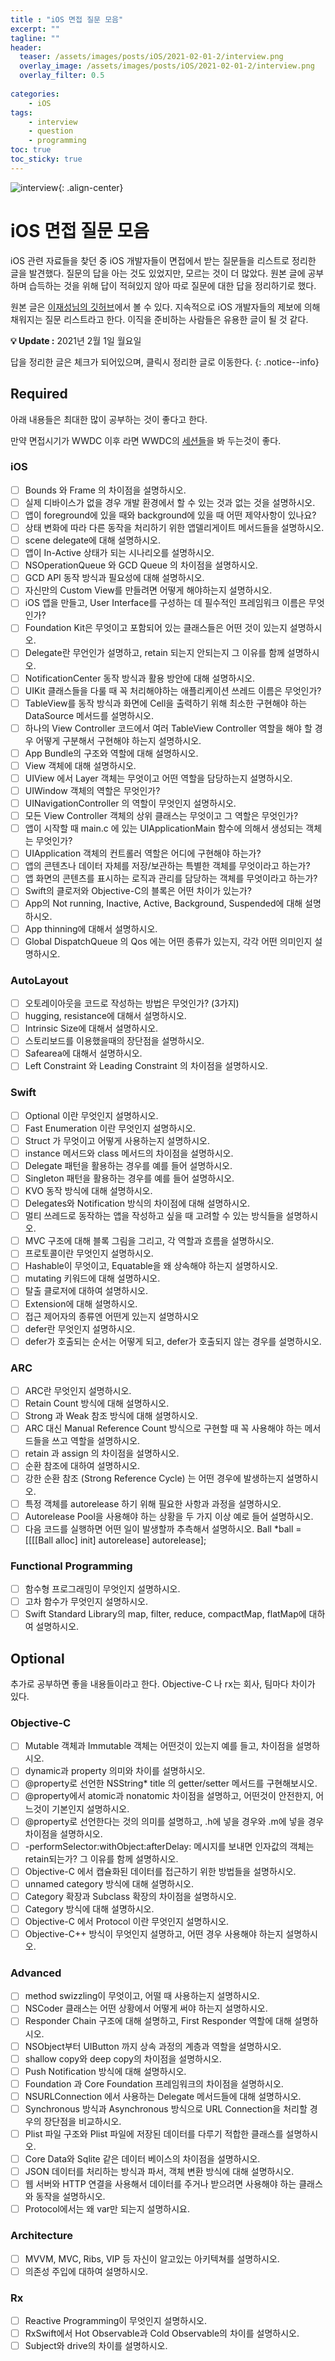 ```yaml
---
title : "iOS 면접 질문 모음"
excerpt: ""
tagline: ""
header:
  teaser: /assets/images/posts/iOS/2021-02-01-2/interview.png
  overlay_image: /assets/images/posts/iOS/2021-02-01-2/interview.png
  overlay_filter: 0.5
  
categories:
    - iOS
tags:
    - interview
    - question
    - programming
toc: true
toc_sticky: true
---
```


![interview](/assets/images/posts/iOS/2021-02-01-2/interview.png){: .align-center}

# iOS 면접 질문 모음

iOS 관련 자료들을 찾던 중 iOS 개발자들이 면접에서 받는 질문들을 리스트로 정리한 글을 발견했다. 질문의 답을 아는 것도 있었지만, 모르는 것이 더 많았다. 원본 글에 공부하며 습득하는 것을 위해 답이 적혀있지 않아 따로 질문에 대한 답을 정리하기로 했다.

원본 글은 [이재성님의 깃허브](https://github.com/JeaSungLEE/iOSInterviewquestions)에서 볼 수 있다. 지속적으로 iOS 개발자들의 제보에 의해 채워지는 질문 리스트라고 한다. 이직을 준비하는 사람들은 유용한 글이 될 것 같다. 

**💡 Update :**
2021년 2월 1일 월요일

답을 정리한 글은 체크가 되어있으며, 클릭시 정리한 글로 이동한다. 
{: .notice--info}

## Required

아래 내용들은 최대한 많이 공부하는 것이 좋다고 한다.

만약 면접시기가 WWDC 이후 라면 WWDC의 [세션들](https://developer.apple.com/videos/all-videos/)을 봐 두는것이 좋다.

### iOS
- [ ] Bounds 와 Frame 의 차이점을 설명하시오.
- [ ] 실제 디바이스가 없을 경우 개발 환경에서 할 수 있는 것과 없는 것을 설명하시오.
- [ ] 앱이 foreground에 있을 때와 background에 있을 때 어떤 제약사항이 있나요?
- [ ] 상태 변화에 따라 다른 동작을 처리하기 위한 앱델리게이트 메서드들을 설명하시오.
- [ ] scene delegate에 대해 설명하시오.
- [ ] 앱이 In-Active 상태가 되는 시나리오를 설명하시오.
- [ ] NSOperationQueue 와 GCD Queue 의 차이점을 설명하시오.
- [ ] GCD API 동작 방식과 필요성에 대해 설명하시오.
- [ ] 자신만의 Custom View를 만들려면 어떻게 해야하는지 설명하시오.
- [ ] iOS 앱을 만들고, User Interface를 구성하는 데 필수적인 프레임워크 이름은 무엇인가?
- [ ] Foundation Kit은 무엇이고 포함되어 있는 클래스들은 어떤 것이 있는지 설명하시오.
- [ ] Delegate란 무언인가 설명하고, retain 되는지 안되는지 그 이유를 함께 설명하시오.
- [ ] NotificationCenter 동작 방식과 활용 방안에 대해 설명하시오.
- [ ] UIKit 클래스들을 다룰 때 꼭 처리해야하는 애플리케이션 쓰레드 이름은 무엇인가?
- [ ] TableView를 동작 방식과 화면에 Cell을 출력하기 위해 최소한 구현해야 하는 DataSource 메서드를 설명하시오.
- [ ] 하나의 View Controller 코드에서 여러 TableView Controller 역할을 해야 할 경우 어떻게 구분해서 구현해야 하는지 설명하시오.
- [ ] App Bundle의 구조와 역할에 대해 설명하시오.
- [ ] View 객체에 대해 설명하시오.
- [ ] UIView 에서 Layer 객체는 무엇이고 어떤 역할을 담당하는지 설명하시오.
- [ ] UIWindow 객체의 역할은 무엇인가?
- [ ] UINavigationController 의 역할이 무엇인지 설명하시오.
- [ ] 모든 View Controller 객체의 상위 클래스는 무엇이고 그 역할은 무엇인가?
- [ ] 앱이 시작할 때 main.c 에 있는 UIApplicationMain 함수에 의해서 생성되는 객체는 무엇인가?
- [ ] UIApplication 객체의 컨트롤러 역할은 어디에 구현해야 하는가?
- [ ] 앱의 콘텐츠나 데이터 자체를 저장/보관하는 특별한 객체를 무엇이라고 하는가?
- [ ] 앱 화면의 콘텐츠를 표시하는 로직과 관리를 담당하는 객체를 무엇이라고 하는가?
- [ ] Swift의 클로저와 Objective-C의 블록은 어떤 차이가 있는가?
- [ ] App의 Not running, Inactive, Active, Background, Suspended에 대해 설명하시오.
- [ ] App thinning에 대해서 설명하시오.
- [ ] Global DispatchQueue 의 Qos 에는 어떤 종류가 있는지, 각각 어떤 의미인지 설명하시오.

### AutoLayout

- [ ] 오토레이아웃을 코드로 작성하는 방법은 무엇인가? (3가지)
- [ ] hugging, resistance에 대해서 설명하시오.
- [ ] Intrinsic Size에 대해서 설명하시오.
- [ ] 스토리보드를 이용했을때의 장단점을 설명하시오.
- [ ] Safearea에 대해서 설명하시오.
- [ ] Left Constraint 와 Leading Constraint 의 차이점을 설명하시오.

### Swift 

- [ ] Optional 이란 무엇인지 설명하시오.
- [ ] Fast Enumeration 이란 무엇인지 설명하시오.
- [ ] Struct 가 무엇이고 어떻게 사용하는지 설명하시오.
- [ ] instance 메서드와 class 메서드의 차이점을 설명하시오.
- [ ] Delegate 패턴을 활용하는 경우를 예를 들어 설명하시오.
- [ ] Singleton 패턴을 활용하는 경우를 예를 들어 설명하시오.
- [ ] KVO 동작 방식에 대해 설명하시오.
- [ ] Delegates와 Notification 방식의 차이점에 대해 설명하시오.
- [ ] 멀티 쓰레드로 동작하는 앱을 작성하고 싶을 때 고려할 수 있는 방식들을 설명하시오.
- [ ] MVC 구조에 대해 블록 그림을 그리고, 각 역할과 흐름을 설명하시오.
- [ ] 프로토콜이란 무엇인지 설명하시오.
- [ ] Hashable이 무엇이고, Equatable을 왜 상속해야 하는지 설명하시오.
- [ ] mutating 키워드에 대해 설명하시오.
- [ ] 탈출 클로저에 대하여 설명하시오.
- [ ] Extension에 대해 설명하시오.
- [ ] 접근 제어자의 종류엔 어떤게 있는지 설명하시오
- [ ] defer란 무엇인지 설명하시오.
- [ ] defer가 호출되는 순서는 어떻게 되고, defer가 호출되지 않는 경우를 설명하시오.

### ARC

- [ ] ARC란 무엇인지 설명하시오.
- [ ] Retain Count 방식에 대해 설명하시오.
- [ ] Strong 과 Weak 참조 방식에 대해 설명하시오.
- [ ] ARC 대신 Manual Reference Count 방식으로 구현할 때 꼭 사용해야 하는 메서드들을 쓰고 역할을 설명하시오.
- [ ] retain 과 assign 의 차이점을 설명하시오.
- [ ] 순환 참조에 대하여 설명하시오.
- [ ] 강한 순환 참조 (Strong Reference Cycle) 는 어떤 경우에 발생하는지 설명하시오.
- [ ] 특정 객체를 autorelease 하기 위해 필요한 사항과 과정을 설명하시오.
- [ ] Autorelease Pool을 사용해야 하는 상황을 두 가지 이상 예로 들어 설명하시오.
- [ ] 다음 코드를 실행하면 어떤 일이 발생할까 추측해서 설명하시오. Ball *ball = [[[[Ball alloc] init] autorelease] autorelease];

### Functional Programming

- [ ] 함수형 프로그래밍이 무엇인지 설명하시오.
- [ ] 고차 함수가 무엇인지 설명하시오.
- [ ] Swift Standard Library의 map, filter, reduce, compactMap, flatMap에 대하여 설명하시오.

## Optional

추가로 공부하면 좋을 내용들이라고 한다. Objective-C 나 rx는 회사, 팀마다 차이가 있다.

### Objective-C

- [ ] Mutable 객체과 Immutable 객체는 어떤것이 있는지 예를 들고, 차이점을 설명하시오.
- [ ] dynamic과 property 의미와 차이를 설명하시오.
- [ ] @property로 선언한 NSString* title 의 getter/setter 메서드를 구현해보시오.
- [ ] @property에서 atomic과 nonatomic 차이점을 설명하고, 어떤것이 안전한지, 어느것이 기본인지 설명하시오.
- [ ] @property로 선언한다는 것의 의미를 설명하고, .h에 넣을 경우와 .m에 넣을 경우 차이점을 설명하시오.
- [ ] -performSelector:withObject:afterDelay: 메시지를 보내면 인자값의 객체는 retain되는가? 그 이유를 함께 설명하시오.
- [ ] Objective-C 에서 캡슐화된 데이터를 접근하기 위한 방법들을 설명하시오.
- [ ] unnamed category 방식에 대해 설명하시오.
- [ ] Category 확장과 Subclass 확장의 차이점을 설명하시오.
- [ ] Category 방식에 대해 설명하시오.
- [ ] Objective-C 에서 Protocol 이란 무엇인지 설명하시오.
- [ ] Objective-C++ 방식이 무엇인지 설명하고, 어떤 경우 사용해야 하는지 설명하시오.

### Advanced

- [ ] method swizzling이 무엇이고, 어떨 때 사용하는지 설명하시오.
- [ ] NSCoder 클래스는 어떤 상황에서 어떻게 써야 하는지 설명하시오.
- [ ] Responder Chain 구조에 대해 설명하고, First Responder 역할에 대해 설명하시오.
- [ ] NSObject부터 UIButton 까지 상속 과정의 계층과 역할을 설명하시오.
- [ ] shallow copy와 deep copy의 차이점을 설명하시오.
- [ ] Push Notification 방식에 대해 설명하시오.
- [ ] Foundation 과 Core Foundation 프레임워크의 차이점을 설명하시오.
- [ ] NSURLConnection 에서 사용하는 Delegate 메서드들에 대해 설명하시오.
- [ ] Synchronous 방식과 Asynchronous 방식으로 URL Connection을 처리할 경우의 장단점을 비교하시오.
- [ ] Plist 파일 구조와 Plist 파일에 저장된 데이터를 다루기 적합한 클래스를 설명하시오.
- [ ] Core Data와 Sqlite 같은 데이터 베이스의 차이점을 설명하시오.
- [ ] JSON 데이터를 처리하는 방식과 파서, 객체 변환 방식에 대해 설명하시오.
- [ ] 웹 서버와 HTTP 연결을 사용해서 데이터를 주거나 받으려면 사용해야 하는 클래스와 동작을 설명하시오.
- [ ] Protocol에서는 왜 var만 되는지 설명하시요.

### Architecture

- [ ] MVVM, MVC, Ribs, VIP 등 자신이 알고있는 아키텍쳐를 설명하시오.
- [ ] 의존성 주입에 대하여 설명하시오.

### Rx

- [ ] Reactive Programming이 무엇인지 설명하시오.
- [ ] RxSwift에서 Hot Observable과 Cold Observable의 차이를 설명하시오.
- [ ] Subject와 drive의 차이를 설명하시오.
